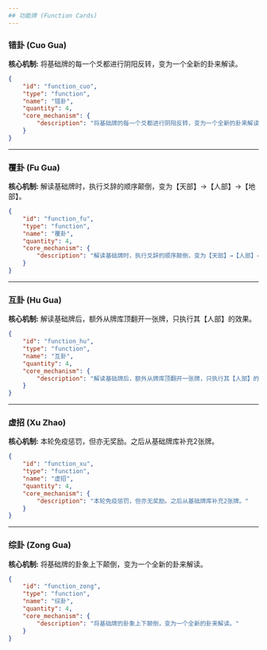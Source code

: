 ```yaml
---
## 功能牌 (Function Cards)
---
```

### **错卦 (Cuo Gua)**
**核心机制:** 将基础牌的每一个爻都进行阴阳反转，变为一个全新的卦来解读。
```json
{
    "id": "function_cuo",
    "type": "function",
    "name": "错卦",
    "quantity": 4,
    "core_mechanism": {
        "description": "将基础牌的每一个爻都进行阴阳反转，变为一个全新的卦来解读。"
    }
}
```
---
### **覆卦 (Fu Gua)**
**核心机制:** 解读基础牌时，执行爻辞的顺序颠倒，变为【天部】→【人部】→【地部】。
```json
{
    "id": "function_fu",
    "type": "function",
    "name": "覆卦",
    "quantity": 4,
    "core_mechanism": {
        "description": "解读基础牌时，执行爻辞的顺序颠倒，变为【天部】→【人部】→【地部】。"
    }
}
```
---
### **互卦 (Hu Gua)**
**核心机制:** 解读基础牌后，额外从牌库顶翻开一张牌，只执行其【人部】的效果。
```json
{
    "id": "function_hu",
    "type": "function",
    "name": "互卦",
    "quantity": 4,
    "core_mechanism": {
        "description": "解读基础牌后，额外从牌库顶翻开一张牌，只执行其【人部】的效果。"
    }
}
```
---
### **虚招 (Xu Zhao)**
**核心机制:** 本轮免疫惩罚，但亦无奖励。之后从基础牌库补充2张牌。
```json
{
    "id": "function_xu",
    "type": "function",
    "name": "虚招",
    "quantity": 4,
    "core_mechanism": {
        "description": "本轮免疫惩罚，但亦无奖励。之后从基础牌库补充2张牌。"
    }
}
```
---
### **综卦 (Zong Gua)**
**核心机制:** 将基础牌的卦象上下颠倒，变为一个全新的卦来解读。
```json
{
    "id": "function_zong",
    "type": "function",
    "name": "综卦",
    "quantity": 4,
    "core_mechanism": {
        "description": "将基础牌的卦象上下颠倒，变为一个全新的卦来解读。"
    }
}
```